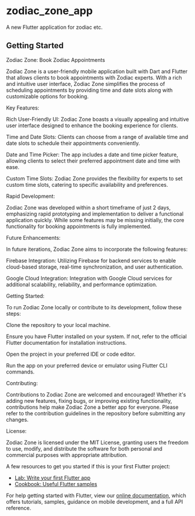 # zodiac_zone_app

A new Flutter application for zodiac etc.

## Getting Started

Zodiac Zone: Book Zodiac Appointments

Zodiac Zone is a user-friendly mobile application built with Dart and Flutter that allows clients to book appointments with Zodiac experts. With a rich and intuitive user interface, Zodiac Zone simplifies the process of scheduling appointments by providing time and date slots along with customizable options for booking.


Key Features:

Rich User-Friendly UI: Zodiac Zone boasts a visually appealing and intuitive user interface designed to enhance the booking experience for clients.

Time and Date Slots: Clients can choose from a range of available time and date slots to schedule their appointments conveniently.

Date and Time Picker: The app includes a date and time picker feature, allowing clients to select their preferred appointment date and time with ease.

Custom Time Slots: Zodiac Zone provides the flexibility for experts to set custom time slots, catering to specific availability and preferences.


Rapid Development:

Zodiac Zone was developed within a short timeframe of just 2 days, emphasizing rapid prototyping and implementation to deliver a functional application quickly. While some features may be missing initially, the core functionality for booking appointments is fully implemented.


Future Enhancements:

In future iterations, Zodiac Zone aims to incorporate the following features:

Firebase Integration: Utilizing Firebase for backend services to enable cloud-based storage, real-time synchronization, and user authentication.

Google Cloud Integration: Integration with Google Cloud services for additional scalability, reliability, and performance optimization.


Getting Started:

To run Zodiac Zone locally or contribute to its development, follow these steps:

Clone the repository to your local machine.

Ensure you have Flutter installed on your system. If not, refer to the official Flutter documentation for installation instructions.

Open the project in your preferred IDE or code editor.

Run the app on your preferred device or emulator using Flutter CLI commands.


Contributing:

Contributions to Zodiac Zone are welcomed and encouraged! Whether it's adding new features, fixing bugs, or improving existing functionality, contributions help make Zodiac Zone a better app for everyone. Please refer to the contribution guidelines in the repository before submitting any changes.


License:

Zodiac Zone is licensed under the MIT License, granting users the freedom to use, modify, and distribute the software for both personal and commercial purposes with appropriate attribution.


A few resources to get you started if this is your first Flutter project:

- [Lab: Write your first Flutter app](https://flutter.dev/docs/get-started/codelab)
- [Cookbook: Useful Flutter samples](https://flutter.dev/docs/cookbook)

For help getting started with Flutter, view our
[online documentation](https://flutter.dev/docs), which offers tutorials,
samples, guidance on mobile development, and a full API reference.
